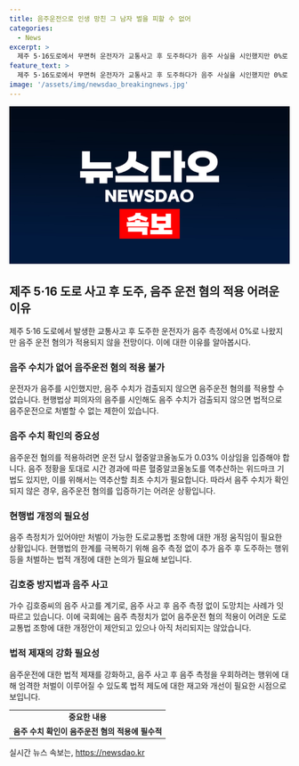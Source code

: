 ```yaml
---
title: 음주운전으로 인생 망친 그 남자 벌을 피할 수 없어
categories:
  - News
excerpt: >
  제주 5·16도로에서 무면허 운전자가 교통사고 후 도주하다가 음주 사실을 시인했지만 0%로 측정되어 음주운전 혐의는 적용되지 않을 전망. 특정범죄가중처벌법상 도주치상과 도로교통법 위반 혐의로 구속된 운전자는 음주 수치가 없어 현행법상 음주운전 혐의 적용 어렵고, 음주 정황을 토대로 역추산하는 위드마크 기법도 적용 어려움. 추가 음주로 경찰의 음주 상태 파악 방해하는 사례로 김호중 방지법 국회에 발의.
feature_text: >
  제주 5·16도로에서 무면허 운전자가 교통사고 후 도주하다가 음주 사실을 시인했지만 0%로 측정되어 음주운전 혐의는 적용되지 않을 전망. 특정범죄가중처벌법상 도주치상과 도로교통법 위반 혐의로 구속된 운전자는 음주 수치가 없어 현행법상 음주운전 혐의 적용 어렵고, 음주 정황을 토대로 역추산하는 위드마크 기법도 적용 어려움. 추가 음주로 경찰의 음주 상태 파악 방해하는 사례로 김호중 방지법 국회에 발의.
image: '/assets/img/newsdao_breakingnews.jpg'
---
```


<p><img src="/assets/img/newsdao_breakingnews.jpg" alt="ontimetimes 속보" /></p>

<h2 data-ke-size="size26">제주 5·16 도로 사고 후 도주, 음주 운전 혐의 적용 어려운 이유</h2>

<p data-ke-size="size16">제주 5·16 도로에서 발생한 교통사고 후 도주한 운전자가 음주 측정에서 0%로 나왔지만 음주 운전 혐의가 적용되지 않을 전망이다. 이에 대한 이유를 알아봅시다.</p>

<h3>음주 수치가 없어 음주운전 혐의 적용 불가</h3>

<p data-ke-size="size16">운전자가 음주를 시인했지만, 음주 수치가 검출되지 않으면 음주운전 혐의를 적용할 수 없습니다. 현행법상 피의자의 음주를 시인해도 음주 수치가 검출되지 않으면 법적으로 음주운전으로 처벌할 수 없는 제한이 있습니다.</p>

<h3>음주 수치 확인의 중요성</h3>

<p data-ke-size="size16">음주운전 혐의를 적용하려면 운전 당시 혈중알코올농도가 0.03% 이상임을 입증해야 합니다. 음주 정황을 토대로 시간 경과에 따른 혈중알코올농도를 역추산하는 위드마크 기법도 있지만, 이를 위해서는 역추산할 최초 수치가 필요합니다. 따라서 음주 수치가 확인되지 않은 경우, 음주운전 혐의를 입증하기는 어려운 상황입니다.</p>

<h3>현행법 개정의 필요성</h3>

<p data-ke-size="size16">음주 측정치가 있어야만 처벌이 가능한 도로교통법 조항에 대한 개정 움직임이 필요한 상황입니다. 현행법의 한계를 극복하기 위해 음주 측정 없이 추가 음주 후 도주하는 행위 등을 처벌하는 법적 개정에 대한 논의가 필요해 보입니다.</p>

<h3>김호중 방지법과 음주 사고</h3>

<p data-ke-size="size16">가수 김호중씨의 음주 사고를 계기로, 음주 사고 후 음주 측정 없이 도망치는 사례가 잇따르고 있습니다. 이에 국회에는 음주 측정치가 없어 음주운전 혐의 적용이 어려운 도로교통법 조항에 대한 개정안이 제안되고 있으나 아직 처리되지는 않았습니다.</p>

<h3>법적 제재의 강화 필요성</h3>

<p data-ke-size="size16">음주운전에 대한 법적 제재를 강화하고, 음주 사고 후 음주 측정을 우회하려는 행위에 대해 엄격한 처벌이 이루어질 수 있도록 법적 제도에 대한 재고와 개선이 필요한 시점으로 보입니다.</p>

<table>
   <tbody>
      <tr>
         <td style="text-align: center; height: 17px;"><b>중요한 내용</b></td>
      </tr>
      <tr>
         <td style="text-align: center; height: 17px;"><b>음주 수치 확인이 음주운전 혐의 적용에 필수적</b></td>
      </tr>
   </tbody>
</table>
실시간 뉴스 속보는, <a href="https://newsdao.kr" rel="dofollow">https://newsdao.kr</a>


